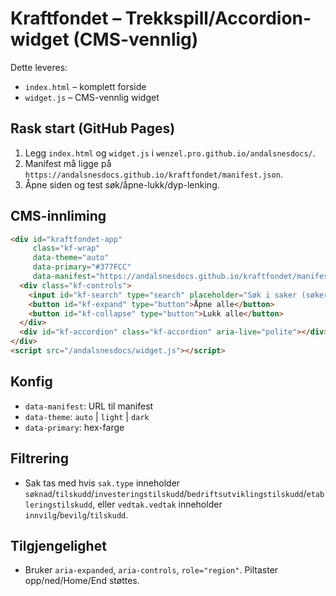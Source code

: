 
# Kraftfondet – Trekkspill/Accordion-widget (CMS-vennlig)

Dette leveres:
- `index.html` – komplett forside
- `widget.js` – CMS-vennlig widget

## Rask start (GitHub Pages)
1. Legg `index.html` og `widget.js` i `wenzel.pro.github.io/andalsnesdocs/`.
2. Manifest må ligge på `https://andalsnesdocs.github.io/kraftfondet/manifest.json`.
3. Åpne siden og test søk/åpne-lukk/dyp-lenking.

## CMS-innliming
```html
<div id="kraftfondet-app"
     class="kf-wrap"
     data-theme="auto"
     data-primary="#377FCC"
     data-manifest="https://andalsnesdocs.github.io/kraftfondet/manifest.json">
  <div class="kf-controls">
    <input id="kf-search" type="search" placeholder="Søk i saker (søker, referanse, tekst, vedtak) …" />
    <button id="kf-expand" type="button">Åpne alle</button>
    <button id="kf-collapse" type="button">Lukk alle</button>
  </div>
  <div id="kf-accordion" class="kf-accordion" aria-live="polite"></div>
</div>
<script src="/andalsnesdocs/widget.js"></script>
```

## Konfig
- `data-manifest`: URL til manifest
- `data-theme`: `auto` | `light` | `dark`
- `data-primary`: hex-farge

## Filtrering
- Sak tas med hvis `sak.type` inneholder `søknad`/`tilskudd`/`investeringstilskudd`/`bedriftsutviklingstilskudd`/`etableringstilskudd`,
  eller `vedtak.vedtak` inneholder `innvilg`/`bevilg`/`tilskudd`.

## Tilgjengelighet
- Bruker `aria-expanded`, `aria-controls`, `role="region"`. Piltaster opp/ned/Home/End støttes.
